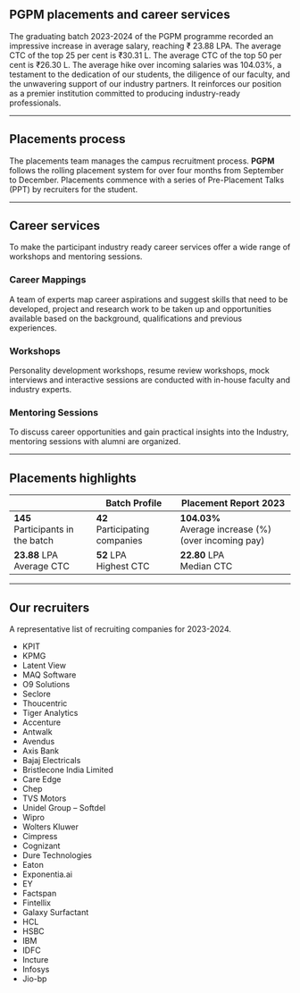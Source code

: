 ## PGPM placements and career services

The graduating batch 2023-2024 of the PGPM programme recorded an impressive increase in average salary, reaching ₹ 23.88 LPA. The average CTC of the top 25 per cent is ₹30.31 L. The average CTC of the top 50 per cent is ₹26.30 L. The average hike over incoming salaries was 104.03%, a testament to the dedication of our students, the diligence of our faculty, and the unwavering support of our industry partners. It reinforces our position as a premier institution committed to producing industry-ready professionals.

---

## Placements process

The placements team manages the campus recruitment process. **PGPM** follows the rolling placement system for over four months from September to December. Placements commence with a series of Pre-Placement Talks (PPT) by recruiters for the student.

---

## Career services

To make the participant industry ready career services offer a wide range of workshops and mentoring sessions.

### Career Mappings
A team of experts map career aspirations and suggest skills that need to be developed, project and research work to be taken up and opportunities available based on the background, qualifications and previous experiences.

### Workshops
Personality development workshops, resume review workshops, mock interviews and interactive sessions are conducted with in-house faculty and industry experts.

### Mentoring Sessions
To discuss career opportunities and gain practical insights into the Industry, mentoring sessions with alumni are organized.

---

## Placements highlights

| | Batch Profile | Placement Report 2023 |
|---|---|---|
| **145**<br>Participants in the batch | **42**<br>Participating companies | **104.03%**<br>Average increase (%) (over incoming pay) |
| **23.88** LPA<br>Average CTC | **52** LPA<br>Highest CTC | **22.80** LPA<br>Median CTC |

---

## Our recruiters

A representative list of recruiting companies for 2023-2024.

*   KPIT
*   KPMG
*   Latent View
*   MAQ Software
*   O9 Solutions
*   Seclore
*   Thoucentric
*   Tiger Analytics
*   Accenture
*   Antwalk
*   Avendus
*   Axis Bank
*   Bajaj Electricals
*   Bristlecone India Limited
*   Care Edge
*   Chep
*   TVS Motors
*   Unidel Group – Softdel
*   Wipro
*   Wolters Kluwer
*   Cimpress
*   Cognizant
*   Dure Technologies
*   Eaton
*   Exponentia.ai
*   EY
*   Factspan
*   Fintellix
*   Galaxy Surfactant
*   HCL
*   HSBC
*   IBM
*   IDFC
*   Incture
*   Infosys
*   Jio-bp